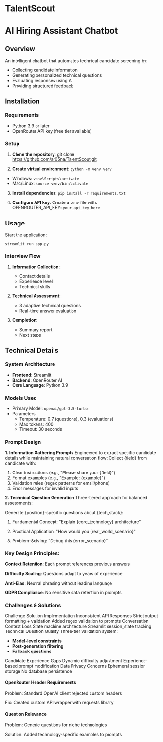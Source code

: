 # TalentScout
# AI Hiring Assistant Chatbot

## Overview
An intelligent chatbot that automates technical candidate screening by:
- Collecting candidate information
- Generating personalized technical questions
- Evaluating responses using AI
- Providing structured feedback

## Installation

### Requirements
- Python 3.9 or later
- OpenRouter API key (free tier available)

### Setup
1. **Clone the repository**:
git clone https://github.com/ar05na/TalentScout.git

2. **Create virtual environment**:
   `python -m venv venv`
- Windows: `venv\Scripts\activate`
- Mac/Linux: `source venv/bin/activate`

3. **Install dependencies**:
`pip install -r requirements.txt`


4. **Configure API key**:
Create a `.env` file with:
OPENROUTER_API_KEY=`your_api_key_here`

## Usage
Start the application:

`streamlit run app.py`



### Interview Flow
1. **Information Collection**:
   - Contact details
   - Experience level
   - Technical skills

2. **Technical Assessment**:
   - 3 adaptive technical questions
   - Real-time answer evaluation

3. **Completion**:
   - Summary report
   - Next steps

## Technical Details

### System Architecture
- **Frontend**: Streamlit
- **Backend**: OpenRouter AI
- **Core Language**: Python 3.9

### Models Used
- Primary Model: `openai/gpt-3.5-turbo`
- Parameters:
  - Temperature: 0.7 (questions), 0.3 (evaluations)
  - Max tokens: 400
  - Timeout: 30 seconds
### Prompt Design <a name="prompt-design"></a>
**1. Information Gathering Prompts**
Engineered to extract specific candidate details while maintaining natural conversation flow:
Collect {field} from candidate with:
1. Clear instructions (e.g., "Please share your {field}")
2. Format examples (e.g., "Example: {example}")
3. Validation rules (regex patterns for email/phone)
4. Error messages for invalid inputs

**2. Technical Question Generation**
Three-tiered approach for balanced assessments:

Generate {position}-specific questions about {tech_stack}:
1. Fundamental Concept:
   "Explain {core_technology} architecture"

2. Practical Application:
   "How would you {real_world_scenario}"

3. Problem-Solving:
   "Debug this {error_scenario}"

### Key Design Principles:

**Context Retention**: Each prompt references previous answers

**Difficulty Scaling**: Questions adapt to years of experience

**Anti-Bias**: Neutral phrasing without leading language

**GDPR Compliance**: No sensitive data retention in prompts

### Challenges & Solutions <a name="challenges-solutions"></a>
Challenge	Solution	Implementation
Inconsistent API Responses	Strict output formatting + validation	Added regex validation to prompts
Conversation Context Loss	State machine architecture	Streamlit session_state tracking
Technical Question Quality	Three-tier validation system:
- **Model-level constraints**
- **Post-generation filtering**
- **Fallback questions**
  
Candidate Experience Gaps	Dynamic difficulty adjustment	Experience-based prompt modification
Data Privacy Concerns	Ephemeral session storage	No database persistence

#### OpenRouter Header Requirements

Problem: Standard OpenAI client rejected custom headers

Fix: Created custom API wrapper with requests library

#### Question Relevance

Problem: Generic questions for niche technologies

Solution: Added technology-specific examples to prompts




